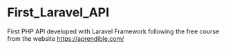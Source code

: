 # First_Laravel_API
First PHP API developed with Laravel Framework following the free course from the website https://aprendible.com/
